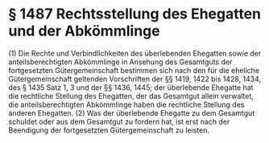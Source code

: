 # § 1487 Rechtsstellung des Ehegatten und der Abkömmlinge
(1) Die Rechte und Verbindlichkeiten des überlebenden Ehegatten sowie der anteilsberechtigten Abkömmlinge in Ansehung des Gesamtguts der fortgesetzten Gütergemeinschaft bestimmen sich nach den für die eheliche Gütergemeinschaft geltenden Vorschriften der §§ 1419, 1422 bis 1428, 1434, des § 1435 Satz 1, 3 und der §§ 1436, 1445; der überlebende Ehegatte hat die rechtliche Stellung des Ehegatten, der das Gesamtgut allein verwaltet, die anteilsberechtigten Abkömmlinge haben die rechtliche Stellung des anderen Ehegatten.
(2) Was der überlebende Ehegatte zu dem Gesamtgut schuldet oder aus dem Gesamtgut zu fordern hat, ist erst nach der Beendigung der fortgesetzten Gütergemeinschaft zu leisten.